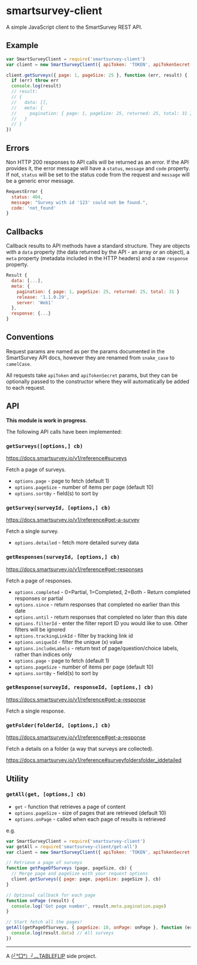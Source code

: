 # smartsurvey-client

A simple JavaScript client to the SmartSurvey REST API.

## Example

```js
var SmartSurveyClient = require('smartsurvey-client')
var client = new SmartSurveyClient({ apiToken: 'TOKEN', apiTokenSecret: 'SECRET' })

client.getSurveys({ page: 1, pageSize: 25 }, function (err, result) {
  if (err) throw err
  console.log(result)
  // result:
  // {
  //   data: [],
  //   meta: {
  //     pagination: { page: 1, pageSize: 25, returned: 25, total: 31 }
  //   }
  // }
})
```

## Errors

Non HTTP 200 responses to API calls will be returned as an error. If the API provides it, the error message will have a `status`, `message` and `code` property. If not, `status` will be set to the status code from the request and `message` will be a generic error message.

```js
RequestError {
  status: 404,
  message: "Survey with id '123' could not be found.",
  code: 'not_found'
}
```

## Callbacks

Callback results to API methods have a standard structure. They are objects with a `data` property (the data returned by the API - an array or an object), a `meta` property (metadata included in the HTTP headers) and a raw `response` property.

```js
Result {
  data: [...],
  meta: {
    pagination: { page: 1, pageSize: 25, returned: 25, total: 31 }
    release: '1.1.0.29',
    server: 'Web1'
  },
  response: {...}
}
```

## Conventions

Request params are named as per the params documented in the SmartSurvey API docs, however they are renamed from `snake_case` to `camelCase`.

All requests take `apiToken` and `apiTokenSecret` params, but they can be optionally passed to the constructor where they will automatically be added to each request.

## API

**This module is work in progress**.

The following API calls have been implemented:

### `getSurveys([options,] cb)`

https://docs.smartsurvey.io/v1/reference#surveys

Fetch a page of surveys.

* `options.page` - page to fetch (default 1)
* `options.pageSize` - number of items per page (default 10)
* `options.sortBy` - field(s) to sort by

### `getSurvey(surveyId, [options,] cb)`

https://docs.smartsurvey.io/v1/reference#get-a-survey

Fetch a single survey.

* `options.detailed` - fetch more detailed survey data

### `getResponses(surveyId, [options,] cb)`

https://docs.smartsurvey.io/v1/reference#get-responses

Fetch a page of responses.

* `options.completed` - 0=Partial, 1=Completed, 2=Both - Return completed responses or partial
* `options.since` - return responses that completed no earlier than this date
* `options.until` - return responses that completed no later than this date
* `options.filterId` - enter the filter report ID you would like to use. Other filters will be ignored
* `options.trackingLinkId` - filter by tracking link id
* `options.uniqueId` - filter the unique (x) value
* `options.includeLabels` - return text of page/question/choice labels, rather than indices only
* `options.page` - page to fetch (default 1)
* `options.pageSize` - number of items per page (default 10)
* `options.sortBy` - field(s) to sort by

### `getResponse(surveyId, responseId, [options,] cb)`

https://docs.smartsurvey.io/v1/reference#get-a-response

Fetch a single response.

### `getFolder(folderId, [options,] cb)`

https://docs.smartsurvey.io/v1/reference#get-a-response

Fetch a details on a folder (a way that surveys are collected).

https://docs.smartsurvey.io/v1/reference#surveyfoldersfolder_iddetailed


## Utility

### `getAll(get, [options,] cb)`

* `get` - function that retrieves a page of content
* `options.pageSize` - size of pages that are retrieved (default 10)
* `options.onPage` - called when each page of results is retrieved

e.g.

```js
var SmartSurveyClient = require('smartsurvey-client')
var getAll = require('smartsurvey-client/get-all')
var client = new SmartSurveyClient({ apiToken: 'TOKEN', apiTokenSecret: 'SECRET' })

// Retrieve a page of surveys
function getPageOfSurveys (page, pageSize, cb) {
  // Merge page and pageSize with your request options
  client.getSurveys({ page: page, pageSize: pageSize }, cb)
}

// Optional callback for each page
function onPage (result) {
  console.log('Got page number', result.meta.pagination.page)
}

// Start fetch all the pages!
getAll(getPageOfSurveys, { pageSize: 10, onPage: onPage }, function (err, result) {
  console.log(result.data) // All surveys
})
```

----

A [(╯°□°）╯︵TABLEFLIP](https://tableflip.io) side project.
